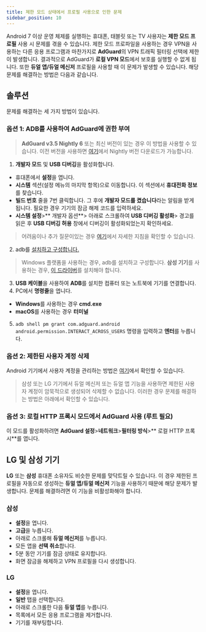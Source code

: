 ```yaml
---
title: 제한 모드 상태에서 프로필 사용으로 인한 문제
sidebar_position: 10
---
```


Android 7 이상 운영 체제를 실행하는 휴대폰, 태블릿 또는 TV 사용자는 **제한 모드 프로필** 사용 시 문제를 겪을 수 있습니다. 제한 모드 프로파일을 사용하는 경우 VPN을 사용하는 다른 응용 프로그램과 마찬가지로 **AdGuard**의 VPN 트래픽 필터링 선택에 제한이 발생합니다. 결과적으로 AdGuard가 **로컬 VPN 모드**에서 보호를 실행할 수 없게 됩니다. 또한 **듀얼 앱/듀얼 메신저** 프로필을 사용할 때 이 문제가 발생할 수 있습니다. 해당 문제를 해결하는 방법은 다음과 같습니다.

## 솔루션

문제를 해결하는 세 가지 방법이 있습니다.

### 옵션 1: ADB를 사용하여 AdGuard에 권한 부여

> **AdGuard v3.5 Nightly 6** 또는 최신 버전이 있는 경우 이 방법을 사용할 수 있습니다. 이전 버전을 사용하면 [여기](https://adguard.com/adguard-android/overview.html)에서 Nightly 버전 다운로드가 가능합니다.

1. **개발자 모드** 및 **USB 디버깅**을 활성화합니다.
- 휴대폰에서 **설정**을 엽니다.
- **시스템** 섹션(설정 메뉴의 마지막 항목)으로 이동합니다. 이 섹션에서 **휴대전화 정보**를 찾습니다.
- **빌드 번호** 줄을 7번 클릭합니다. 그 후에 **개발자 모드를 켰습니다**라는 알림을 받게 됩니다. 필요한 경우 기기의 잠금 해제 코드를 입력하세요.
- **시스템 설정**>** 개발자 옵션**> 아래로 스크롤하여 **USB 디버깅 활성화**> 경고를 읽은 후 **USB 디버깅 허용** 창에서 디버깅이 활성화되었는지 확인하세요.

> 어려움이나 추가 질문이있는 경우 [여기](https://developer.android.com/studio/debug/dev-options)에서 자세한 지침을 확인할 수 있습니다.

2. adb를 [설치하고 구성합니다.](https://www.xda-developers.com/install-adb-windows-macos-linux/)
> Windows 플랫폼을 사용하는 경우, adb를 설치하고 구성합니다. **삼성 기기**를 사용하는 경우, [이 드라이버](https://developer.samsung.com/mobile/android-usb-driver.html)를 설치해야 합니다.
3. **USB 케이블**을 사용하여 **ADB**를 설치한 컴퓨터 또는 노트북에 기기를 연결합니다.
4. PC에서 **명령줄**을 엽니다.
- **Windows**를 사용하는 경우 **cmd.exe**
- **macOS**를 사용하는 경우 **터미널**
5. `adb shell pm grant com.adguard.android android.permission.INTERACT_ACROSS_USERS` 명령을 입력하고 **엔터**를 누릅니다.

### 옵션 2: 제한된 사용자 계정 삭제

Android 기기에서 사용자 계정을 관리하는 방법은 [여기](https://support.google.com/a/answer/6223444?hl=en)에서 확인할 수 있습니다.

> 삼성 또는 LG 기기에서 듀얼 메신저 또는 듀얼 앱 기능을 사용하면 제한된 사용자 계정이 암묵적으로 생성되어 삭제할 수 없습니다. 이러한 경우 문제를 해결하는 방법은 아래에서 확인할 수 있습니다.

### 옵션 3: 로컬 HTTP 프록시 모드에서 AdGuard 사용 (루트 필요)

이 모드를 활성화하려면 **AdGuard 설정**>**네트워크**>**필터링 방식**>** 로컬 HTTP 프록시**를 엽니다.

## LG 및 삼성 기기

**LG** 또는 **삼성** 휴대폰 소유자도 비슷한 문제를 맞닥트릴 수 있습니다. 이 경우 제한된 프로필을 자동으로 생성하는 **듀얼 앱/듀얼 메신저** 기능을 사용하기 때문에 해당 문제가 발생합니다. 문제를 해결하려면 이 기능을 비활성화해야 합니다.

### 삼성

- **설정**을 엽니다.
- **고급**을 누릅니다.
- 아래로 스크롤해 **듀얼 메신저**를 누릅니다.
- 모든 앱을 **선택 취소**합니다.
- 5분 동안 기기를 잠금 상태로 유지합니다.
- 화면 잠금을 해제하고 VPN 프로필을 다시 생성합니다.

### LG

- **설정**을 엽니다.
- **일반** 탭을 선택합니다.
- 아래로 스크롤한 다음 **듀얼 앱**를 누릅니다.
- 목록에서 모든 응용 프로그램을 제거합니다.
- 기기를 재부팅합니다.